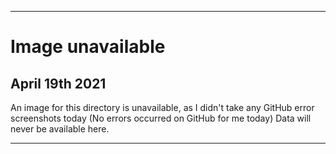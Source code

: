 
***

# Image unavailable

## April 19th 2021

An image for this directory is unavailable, as I didn't take any GitHub error screenshots today (No errors occurred on GitHub for me today) Data will never be available here.

***
